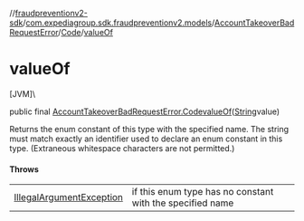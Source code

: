//[fraudpreventionv2-sdk](../../../../index.md)/[com.expediagroup.sdk.fraudpreventionv2.models](../../index.md)/[AccountTakeoverBadRequestError](../index.md)/[Code](index.md)/[valueOf](value-of.md)

# valueOf

[JVM]\

public final [AccountTakeoverBadRequestError.Code](index.md)[valueOf](value-of.md)([String](https://docs.oracle.com/javase/8/docs/api/java/lang/String.html)value)

Returns the enum constant of this type with the specified name. The string must match exactly an identifier used to declare an enum constant in this type. (Extraneous whitespace characters are not permitted.)

#### Throws

| | |
|---|---|
| [IllegalArgumentException](https://kotlinlang.org/api/latest/jvm/stdlib/kotlin/-illegal-argument-exception/index.html) | if this enum type has no constant with the specified name |
